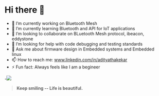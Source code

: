 # Hi there 👋

<!--
**adityathakekar/adityathakekar** is a ✨ _special_ ✨ repository because its `README.md` (this file) appears on your GitHub profile.

Here are some ideas to get you started: -->

- 🔭 I’m currently working on Bluetooth Mesh
- 🌱 I’m currently learning  Bluetooth and API for IoT applications
- 👯 I’m looking to collaborate on BLuetooth Mesh protocol, ibeacon, eddystone
- 🤔 I’m looking for help with code debugging and testing standards
- 💬 Ask me about firmware design in Embedded systems and Embedded linux 
- 📫 How to reach me: www.linkedin.com/in/adityathakekar
- ⚡ Fun fact: Always feels like I am a begineer

-<img src="https://github-readme-stats.vercel.app/api?username=adityathakekar"/>

>**Keep smiling -- Life is beautiful.**

